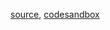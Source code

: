 [source](https://github.com/alokagr07/react-stock-charts/blob/master/docs/lib/charts/MovingAverageCrossOverAlgorithm.js), [codesandbox](https://codesandbox.io/s/github/alokagr07/react-stock-charts-examples2/tree/master/examples/MovingAverageCrossOverAlgorithm)
